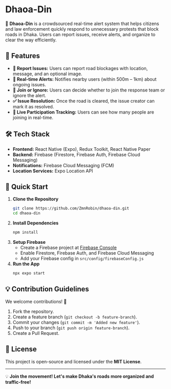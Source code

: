 # Dhaoa-Din

🚀 **Dhaoa-Din** is a crowdsourced real-time alert system that helps citizens and law enforcement quickly respond to unnecessary protests that block roads in Dhaka. Users can report issues, receive alerts, and organize to clear the way efficiently.

## 🌟 Features

- **📍 Report Issues:** Users can report road blockages with location, message, and an optional image.
- **🔔 Real-time Alerts:** Notifies nearby users (within 500m – 1km) about ongoing issues.
- **👥 Join or Ignore:** Users can decide whether to join the response team or ignore the alert.
- **✅ Issue Resolution:** Once the road is cleared, the issue creator can mark it as resolved.
- **📡 Live Participation Tracking:** Users can see how many people are joining in real-time.

## 🛠️ Tech Stack

- **Frontend:** React Native (Expo), Redux Toolkit, React Native Paper
- **Backend:** Firebase (Firestore, Firebase Auth, Firebase Cloud Messaging)
- **Notifications:** Firebase Cloud Messaging (FCM)
- **Location Services:** Expo Location API

## 🚀 Quick Start

1. **Clone the Repository**
   ```sh
   git clone https://github.com/ZmnRobin/dhaoa-din.git
   cd dhaoa-din
   ```
2. **Install Dependencies**
   ```sh
   npm install
   ```
3. **Setup Firebase**
   - Create a Firebase project at [Firebase Console](https://console.firebase.google.com/)
   - Enable Firestore, Firebase Auth, and Firebase Cloud Messaging
   - Add your Firebase config in `src/config/firebaseConfig.js`
4. **Run the App**
   ```sh
   npx expo start
   ```

## 💡 Contribution Guidelines

We welcome contributions! 🚀

1. Fork the repository.
2. Create a feature branch (`git checkout -b feature-branch`).
3. Commit your changes (`git commit -m 'Added new feature'`).
4. Push to your branch (`git push origin feature-branch`).
5. Create a Pull Request.

## 📜 License

This project is open-source and licensed under the **MIT License**.

---

💡 **Join the movement! Let's make Dhaka's roads more organized and traffic-free!**

